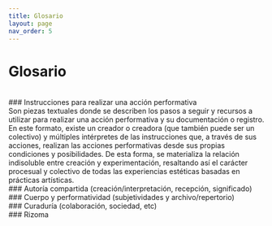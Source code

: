 ```yaml
---
title: Glosario
layout: page
nav_order: 5
---
```


# Glosario
<br />
### Instrucciones para realizar una acción performativa
<br />
Son piezas textuales donde se describen los pasos a seguir y recursos a utilizar para realizar una acción performativa y su documentación o registro. En este formato, existe un creador o creadora (que también puede ser un colectivo) y múltiples intérpretes de las instrucciones que, a través de sus acciones, realizan las acciones performativas desde sus propias condiciones y posibilidades. De esta forma, se materializa la relación indisoluble entre creación y experimentación, resaltando así el carácter procesual y colectivo de todas las experiencias estéticas basadas en prácticas artísticas.
<br />
### Autoría compartida (creación/interpretación, recepción, significado)
<br />
### Cuerpo y performatividad (subjetividades y archivo/repertorio)
<br />
### Curaduría (colaboración, sociedad, etc)
<br />
### Rizoma
<br />

